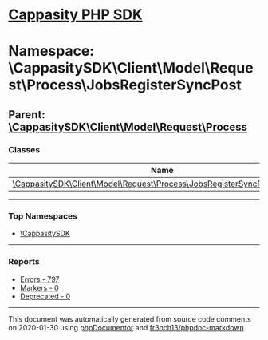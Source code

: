 # [Cappasity PHP SDK](../home.md)

# Namespace: \CappasitySDK\Client\Model\Request\Process\JobsRegisterSyncPost
## Parent: [\CappasitySDK\Client\Model\Request\Process](../namespaces/CappasitySDK.Client.Model.Request.Process.md)
### Classes
| Name | Summary |
| ---- | ------- |
| [\CappasitySDK\Client\Model\Request\Process\JobsRegisterSyncPost\SyncItem](../classes/CappasitySDK.Client.Model.Request.Process.JobsRegisterSyncPost.SyncItem.md) |  |

---

### Top Namespaces

* [\CappasitySDK](../namespaces/CappasitySDK.html.md)

---

### Reports
* [Errors - 797](../reports/errors.md)
* [Markers - 0](../reports/markers.md)
* [Deprecated - 0](../reports/deprecated.md)

---

This document was automatically generated from source code comments on 2020-01-30 using [phpDocumentor](http://www.phpdoc.org/) and [fr3nch13/phpdoc-markdown](https://github.com/fr3nch13/phpdoc-markdown)
